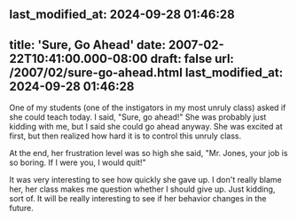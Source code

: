 last_modified_at: 2024-09-28 01:46:28
---
title: 'Sure, Go Ahead'
date: 2007-02-22T10:41:00.000-08:00
draft: false
url: /2007/02/sure-go-ahead.html
last_modified_at: 2024-09-28 01:46:28
---

One of my students (one of the instigators in my most unruly class) asked if she could teach today. I said, "Sure, go ahead!" She was probably just kidding with me, but I said she could go ahead anyway. She was excited at first, but then realized how hard it is to control this unruly class.  
  
At the end, her frustration level was so high she said, "Mr. Jones, your job is so boring. If I were you, I would quit!"  
  
It was very interesting to see how quickly she gave up. I don't really blame her, her class makes me question whether I should give up. Just kidding, sort of. It will be really interesting to see if her behavior changes in the future.